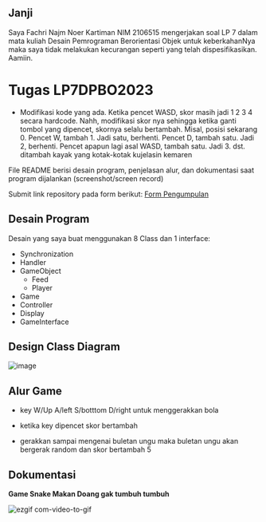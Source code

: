 ## Janji
Saya Fachri Najm Noer Kartiman NIM 2106515 mengerjakan soal LP 7
dalam mata kuliah Desain Pemrograman Berorientasi Objek untuk keberkahanNya
maka saya tidak melakukan kecurangan seperti yang telah dispesifikasikan.
Aamiin.

# Tugas LP7DPBO2023
- Modifikasi kode yang ada. Ketika pencet WASD, skor masih jadi 1 2 3 4 secara hardcode. Nahh, modifikasi skor nya sehingga ketika ganti tombol yang dipencet, skornya selalu bertambah.
Misal, posisi sekarang 0. Pencet W, tambah 1. Jadi satu, berhenti. Pencet D, tambah satu. Jadi 2, berhenti. Pencet apapun lagi asal WASD, tambah satu. Jadi 3. dst.
ditambah kayak yang kotak-kotak kujelasin kemaren

File README berisi desain program, penjelasan alur, dan dokumentasi saat program dijalankan (screenshot/screen record)

Submit link repository pada form berikut: [Form Pengumpulan](https://forms.gle/rvb1hKxbQVuYNbhKA) 

## Desain Program
Desain yang saya buat menggunakan 8 Class dan 1 interface:
* Synchronization
* Handler
* GameObject
  * Feed
  * Player
* Game
* Controller
* Display
* GameInterface

## Design Class Diagram
![image](https://user-images.githubusercontent.com/92314386/232551418-89d8fcbd-1109-4906-bc22-23a8e23cdafb.png)

## Alur Game

- key W/Up A/left S/botttom D/right untuk menggerakkan bola

- ketika key dipencet skor bertambah

- gerakkan sampai mengenai buletan ungu maka buletan ungu akan bergerak random dan skor bertambah 5

## Dokumentasi
**Game Snake Makan Doang gak tumbuh tumbuh**

![ezgif com-video-to-gif](https://user-images.githubusercontent.com/92314386/233256158-f743df00-d297-42bd-a843-eb8912e6f314.gif)
